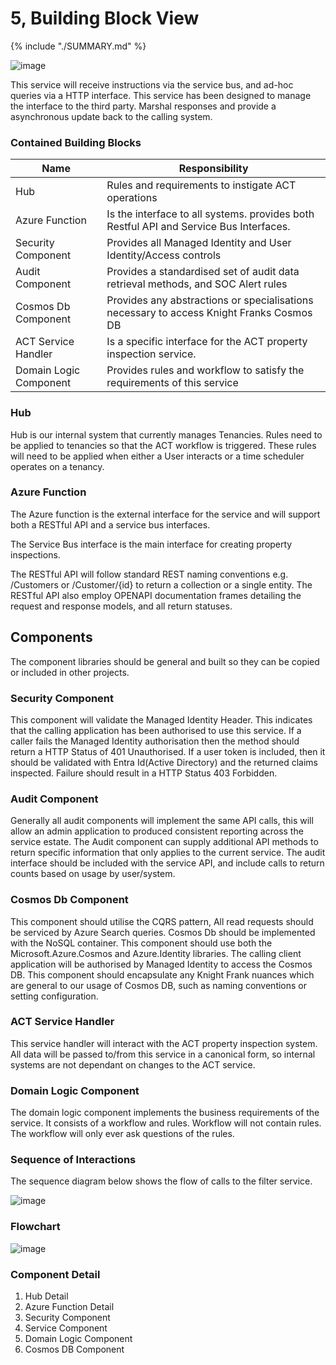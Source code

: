 # 5, Building Block View

{% include "./SUMMARY.md" %}

![image](http://www.plantuml.com/plantuml/proxy?src=https://raw.githubusercontent.com/newportg/ACT/master/plantuml/BuildingBlockView.puml)


This service will receive instructions via the service bus, and ad-hoc queries via a HTTP interface.
This service has been designed to manage the interface to the third party.
Marshal responses and provide a asynchronous update back to the calling system.


### Contained Building Blocks

| **Name**                 | **Responsibility**                                                                       |
| ------------------------ | ---------------------------------------------------------------------------------------- |
| Hub                      | Rules and requirements to instigate ACT operations
| Azure Function           | Is the interface to all systems. provides both Restful API and Service Bus Interfaces.   |
| Security Component       | Provides all Managed Identity and User Identity/Access controls                          |
| Audit Component          | Provides a standardised set of audit data retrieval methods, and SOC Alert rules         |
| Cosmos Db Component      | Provides any abstractions or specialisations necessary to access Knight Franks Cosmos DB |
| ACT Service Handler      | Is a specific interface for the ACT property inspection service.                         |
| Domain Logic Component   | Provides rules and workflow to satisfy the requirements of this service                  |

### Hub
Hub is our internal system that currently manages Tenancies. Rules need to be applied to tenancies so that the ACT workflow is triggered. These rules will need to be applied when either a User interacts or a time scheduler operates on a tenancy.

### Azure Function

The Azure function is the external interface for the service and will support both a RESTful API and a service bus interfaces.

The Service Bus interface is the main interface for creating property inspections.

The RESTful API will follow standard REST naming conventions e.g. /Customers or /Customer/{id} to return a collection or a single entity. The RESTful API also employ OPENAPI documentation frames detailing the request and response models, and all return statuses.

## Components

The component libraries should be general and built so they can be copied or included in other projects.

### Security Component

This component will validate the Managed Identity Header. This indicates that the calling application has been authorised to use this service. If a caller fails the Managed Identity authorisation then the method should return a HTTP Status of 401 Unauthorised. If a user token is included, then it should be validated with Entra Id(Active Directory) and the returned claims inspected. Failure should result in a HTTP Status 403 Forbidden.

### Audit Component

Generally all audit components will implement the same API calls, this will allow an admin application to produced consistent reporting across the service estate. The Audit component can supply additional API methods to return specific information that only applies to the current service. The audit interface should be included with the service API, and include calls to return counts based on usage by user/system.

### Cosmos Db Component

This component should utilise the CQRS pattern, All read requests should be serviced by Azure Search queries. Cosmos Db should be implemented with the NoSQL container. This component should use both the Microsoft.Azure.Cosmos and Azure.Identity libraries. The calling client application will be authorised by Managed Identity to access the Cosmos DB. This component should encapsulate any Knight Frank nuances which are general to our usage of Cosmos DB, such as naming conventions or setting configuration.

### ACT Service Handler

This service handler will interact with the ACT property inspection system. All data will be passed to/from this service in a canonical form, so internal systems are not dependant on changes to the ACT service.

### Domain Logic Component

The domain logic component implements the business requirements of the service. It consists of a workflow and rules. Workflow will not contain rules. The workflow will only ever ask questions of the rules.


### Sequence of Interactions

The sequence diagram below shows the flow of calls to the filter service.

![image](http://www.plantuml.com/plantuml/proxy?src=https://raw.githubusercontent.com/newportg/ACT/master/plantuml/InteractionsSeq.puml)

### Flowchart

![image](http://www.plantuml.com/plantuml/proxy?src=https://raw.githubusercontent.com/newportg/ACT/master/plantuml/ProcessFlow.puml)


### Component Detail

1. Hub Detail
2. Azure Function Detail
3. Security Component
4. Service Component
5. Domain Logic Component
6. Cosmos DB Component
